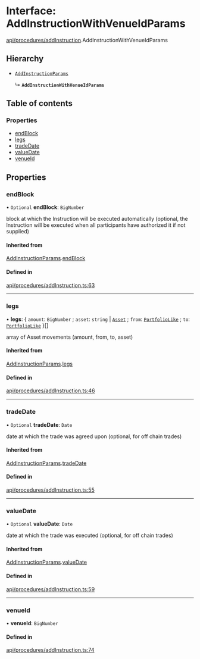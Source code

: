 # Interface: AddInstructionWithVenueIdParams

[api/procedures/addInstruction](../wiki/api.procedures.addInstruction).AddInstructionWithVenueIdParams

## Hierarchy

- [`AddInstructionParams`](../wiki/api.procedures.addInstruction.AddInstructionParams)

  ↳ **`AddInstructionWithVenueIdParams`**

## Table of contents

### Properties

- [endBlock](../wiki/api.procedures.addInstruction.AddInstructionWithVenueIdParams#endblock)
- [legs](../wiki/api.procedures.addInstruction.AddInstructionWithVenueIdParams#legs)
- [tradeDate](../wiki/api.procedures.addInstruction.AddInstructionWithVenueIdParams#tradedate)
- [valueDate](../wiki/api.procedures.addInstruction.AddInstructionWithVenueIdParams#valuedate)
- [venueId](../wiki/api.procedures.addInstruction.AddInstructionWithVenueIdParams#venueid)

## Properties

### endBlock

• `Optional` **endBlock**: `BigNumber`

block at which the Instruction will be executed automatically (optional, the Instruction will be executed when all participants have authorized it if not supplied)

#### Inherited from

[AddInstructionParams](../wiki/api.procedures.addInstruction.AddInstructionParams).[endBlock](../wiki/api.procedures.addInstruction.AddInstructionParams#endblock)

#### Defined in

[api/procedures/addInstruction.ts:63](https://github.com/PolymathNetwork/polymesh-sdk/blob/31dfa0dc/src/api/procedures/addInstruction.ts#L63)

___

### legs

• **legs**: { `amount`: `BigNumber` ; `asset`: `string` \| [`Asset`](../wiki/api.entities.Asset.Asset) ; `from`: [`PortfolioLike`](../wiki/types#portfoliolike) ; `to`: [`PortfolioLike`](../wiki/types#portfoliolike)  }[]

array of Asset movements (amount, from, to, asset)

#### Inherited from

[AddInstructionParams](../wiki/api.procedures.addInstruction.AddInstructionParams).[legs](../wiki/api.procedures.addInstruction.AddInstructionParams#legs)

#### Defined in

[api/procedures/addInstruction.ts:46](https://github.com/PolymathNetwork/polymesh-sdk/blob/31dfa0dc/src/api/procedures/addInstruction.ts#L46)

___

### tradeDate

• `Optional` **tradeDate**: `Date`

date at which the trade was agreed upon (optional, for off chain trades)

#### Inherited from

[AddInstructionParams](../wiki/api.procedures.addInstruction.AddInstructionParams).[tradeDate](../wiki/api.procedures.addInstruction.AddInstructionParams#tradedate)

#### Defined in

[api/procedures/addInstruction.ts:55](https://github.com/PolymathNetwork/polymesh-sdk/blob/31dfa0dc/src/api/procedures/addInstruction.ts#L55)

___

### valueDate

• `Optional` **valueDate**: `Date`

date at which the trade was executed (optional, for off chain trades)

#### Inherited from

[AddInstructionParams](../wiki/api.procedures.addInstruction.AddInstructionParams).[valueDate](../wiki/api.procedures.addInstruction.AddInstructionParams#valuedate)

#### Defined in

[api/procedures/addInstruction.ts:59](https://github.com/PolymathNetwork/polymesh-sdk/blob/31dfa0dc/src/api/procedures/addInstruction.ts#L59)

___

### venueId

• **venueId**: `BigNumber`

#### Defined in

[api/procedures/addInstruction.ts:74](https://github.com/PolymathNetwork/polymesh-sdk/blob/31dfa0dc/src/api/procedures/addInstruction.ts#L74)
